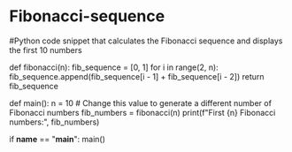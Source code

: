# Fibonacci-sequence
#Python code snippet that calculates the Fibonacci sequence and displays the first 10 numbers

def fibonacci(n):
    fib_sequence = [0, 1]
    for i in range(2, n):
        fib_sequence.append(fib_sequence[i - 1] + fib_sequence[i - 2])
    return fib_sequence

def main():
    n = 10  # Change this value to generate a different number of Fibonacci numbers
    fib_numbers = fibonacci(n)
    print(f"First {n} Fibonacci numbers:", fib_numbers)

if __name__ == "__main__":
    main()
